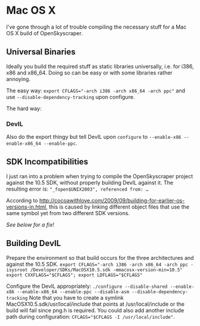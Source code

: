 Mac OS X
========
I've gone through a lot of trouble compiling the necessary stuff for a Mac OS X build of OpenSkyscraper.


Universal Binaries
------------------
Ideally you build the required stuff as static libraries universally, i.e. for i386, x86 and x86_64. Doing so can be easy or with some libraries rather annoying.

The easy way: `export CFLAGS="-arch i386 -arch x86_64 -arch ppc"` and use `--disable-dependency-tracking` upon configure.

The hard way:

### DevIL
Also do the export thingy but tell DevIL upon `configure` to `--enable-x86 --enable-x86_64 --enable-ppc`.


SDK Incompatibilities
---------------------
I just ran into a problem when trying to compile the OpenSkyscraper project against the 10.5 SDK, without properly building DevIL against it. The resulting error is:
`"_fopen$UNIX2003", referenced from: …`

According to http://cocoawithlove.com/2009/09/building-for-earlier-os-versions-in.html, this is caused by linking different object files that use the same symbol yet from two different SDK versions.

*See below for a fix!*


Building DevIL
--------------
Prepare the environment so that build occurs for the three architectures and against the 10.5 SDK.
`export CFLAGS="-arch i386 -arch x86_64 -arch ppc -isysroot /Developer/SDKs/MacOSX10.5.sdk -mmacosx-version-min=10.5"`
`export CXXFLAGS="$CFLAGS"; export LDFLAGS="$CFLAGS"`

Configure the DevIL appropriately:
`./configure --disable-shared --enable-x86 --enable-x86_64 --enable-ppc --disable-asm --disable-dependency-tracking`
Note that you have to create a symlink MacOSX10.5.sdk/usr/local/include that points at /usr/local/include or the build will fail since png.h is required. You could also add another include path during configuration: `CFLAGS="$CFLAGS -I /usr/local/include"`.